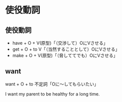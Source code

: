 # 使役動詞

## 使役動詞

- have + O + V(原型)「（交渉して）OにVさせる」
- get + O + to V「（当然することとして）OにVさせる」
- make + O + V(原型)「（脅しててでも）OにVさせる」

## want

want + O + to 不定詞「Oに〜してもらいたい」

I want my parent to be healthy for a long time.  
